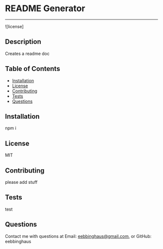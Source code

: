 # README Generator
---
![license]

## Description

Creates a readme doc

## Table of Contents

* [Installation](#installation)
* [License](#license)
* [Contributing](#contributing)
* [Tests](#tests)
* [Questions](#questions)

## Installation

npm i

## License

MIT

## Contributing

please add stuff

## Tests

test

## Questions 

Contact me with questions at Email: eebbinghaus@gmail.com, or GitHub: eebbinghaus
